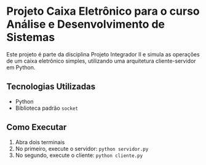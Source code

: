 # Projeto Caixa Eletrônico para o curso Análise e Desenvolvimento de Sistemas

Este projeto é parte da disciplina Projeto Integrador II e simula as operações de um caixa eletrônico simples, utilizando uma arquitetura cliente-servidor em Python.

## Tecnologias Utilizadas
- Python
- Biblioteca padrão `socket`

## Como Executar
1. Abra dois terminais
2. No primeiro, execute o servidor: `python servidor.py`
3. No segundo, execute o cliente: `python cliente.py`